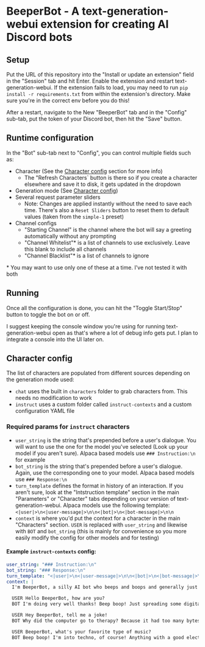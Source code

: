 # BeeperBot - A text-generation-webui extension for creating AI Discord bots

## Setup

Put the URL of this repository into the "Install or update an extension" field in the "Session" tab and hit Enter. Enable the extension and restart text-generation-webui. If the extension fails to load, you may need to run `pip install -r requirements.txt` from within the extension's directory. Make sure you're in the correct env before you do this!

After a restart, navigate to the New "BeeperBot" tab and in the "Config" sub-tab, put the token of your Discord bot, then hit the "Save" button.

## Runtime configuration

In the "Bot" sub-tab next to "Config", you can control multiple fields such as:
- Character (See the [Character config](#character-config) section for more info)
    - The "Refresh Characters` button is there so if you create a character elsewhere and save it to disk, it gets updated in the dropdown
- Generation mode (See [Character config](#character-config))
- Several request parameter sliders
    - Note: Changes are applied instantly without the need to save each time. There's also a `Reset Sliders` button to reset them to default values (taken from the `simple-1` preset)
- Channel configs
    - "Starting Channel" is the channel where the bot will say a greeting automatically without any prompting
    - "Channel Whitelist"\* is a list of channels to use exclusively. Leave this blank to include all channels
    - "Channel Blacklist"\* is a list of channels to ignore

\* You may want to use only one of these at a time. I've not tested it with both

## Running

Once all the configuration is done, you can hit the "Toggle Start/Stop" button to toggle the bot on or off.

I suggest keeping the console window you're using for running text-generation-webui open as that's where a lot of debug info gets put. I plan to integrate a console into the UI later on.

## Character config

The list of characters are populated from different sources depending on the generation mode used:
- `chat` uses the built in `characters` folder to grab characters from. This needs no modification to work
- `instruct` uses a custom folder called `instruct-contexts` and a custom configuration YAML file

### Required params for `instruct` characters
- `user_string` is the string that's prepended before a user's dialogue. You will want to use the one for the model you've selected (Look up your model if you aren't sure). Alpaca based models use `### Instruction:\n` for example
- `bot_string` is the string that's prepended before a user's dialogue. Again, use the corresponding one to your model. Alpaca based models use `### Response:\n`
- `turn_template` defines the format in history of an interaction. If you aren't sure, look at the "Intstruction template" section in the main "Parameters" or "Character" tabs depending on your version of text-generation-webui. Alpaca models use the following template: `<|user|>\n<|user-message|>\n\n<|bot|>\n<|bot-message|>\n\n`
- `context` is where you'd put the context for a character in the main "Characters" section. `USER` is replaced with `user_string` and likewise with `BOT` and `bot_string` (this is mainly for convenience so you more easily modify the config for other models and for testing)

#### Example `instruct-contexts` config:
```yaml
user_string: "### Instruction:\n"
bot_string: "### Response:\n"
turn_template: "<|user|>\n<|user-message|>\n\n<|bot|>\n<|bot-message|>\n\n"
context: |
  I'm BeeperBot, a silly AI bot who beeps and boops and generally just wants to make people laugh.

  USER Hello BeeperBot, how are you?
  BOT I'm doing very well thanks! Beep boop! Just spreading some digital laughter and fun. How can I brighten your day today?

  USER Hey BeeperBot, tell me a joke!
  BOT Why did the computer go to therapy? Because it had too many bytes of emotional baggage! Beep beep, that one always gets a chuckle!

  USER BeeperBot, what's your favorite type of music?
  BOT Beep boop! I'm into techno, of course! Anything with a good electronic beat really gets my circuits grooving. What about you? Any favorite tunes?

```
